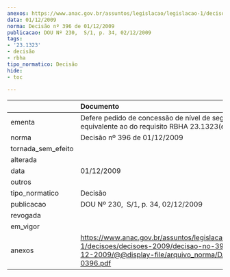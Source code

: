 ```yaml
---
anexos: https://www.anac.gov.br/assuntos/legislacao/legislacao-1/decisoes/decisoes-2009/decisao-no-396-de-01-12-2009/@@display-file/arquivo_norma/DA2009-0396.pdf
data: 01/12/2009
norma: Decisão nº 396 de 01/12/2009
publicacao: DOU Nº 230,  S/1, p. 34, 02/12/2009
tags:
- '23.1323'
- decisão
- rbha
tipo_normatico: Decisão
hide: 
- toc 
 
---
```


|                    | Documento                                                                                                                                                 |
|:-------------------|:----------------------------------------------------------------------------------------------------------------------------------------------------------|
| ementa             | Defere pedido de concessão de nível de segurança equivalente ao do requisito RBHA 23.1323(e).                                                             |
| norma              | Decisão nº 396 de 01/12/2009                                                                                                                              |
| tornada_sem_efeito |                                                                                                                                                           |
| alterada           |                                                                                                                                                           |
| data               | 01/12/2009                                                                                                                                                |
| outros             |                                                                                                                                                           |
| tipo_normatico     | Decisão                                                                                                                                                   |
| publicacao         | DOU Nº 230,  S/1, p. 34, 02/12/2009                                                                                                                       |
| revogada           |                                                                                                                                                           |
| em_vigor           |                                                                                                                                                           |
| anexos             | https://www.anac.gov.br/assuntos/legislacao/legislacao-1/decisoes/decisoes-2009/decisao-no-396-de-01-12-2009/@@display-file/arquivo_norma/DA2009-0396.pdf |